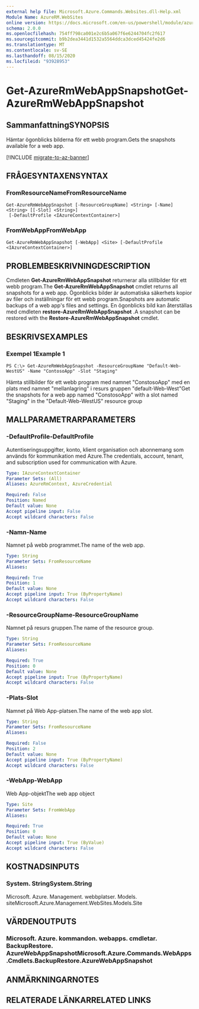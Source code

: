 ```yaml
---
external help file: Microsoft.Azure.Commands.Websites.dll-Help.xml
Module Name: AzureRM.WebSites
online version: https://docs.microsoft.com/en-us/powershell/module/azurerm.websites/get-azurermwebappsnapshot
schema: 2.0.0
ms.openlocfilehash: 754ff798ca001e2c6b5a067f6e6244704fc2f617
ms.sourcegitcommit: b9b2dea3441d1532a5564ddca3dced45424fe2d6
ms.translationtype: MT
ms.contentlocale: sv-SE
ms.lasthandoff: 08/15/2020
ms.locfileid: "93928953"
---
```

# <span data-ttu-id="a1745-101">Get-AzureRmWebAppSnapshot</span><span class="sxs-lookup"><span data-stu-id="a1745-101">Get-AzureRmWebAppSnapshot</span></span>

## <span data-ttu-id="a1745-102">Sammanfattning</span><span class="sxs-lookup"><span data-stu-id="a1745-102">SYNOPSIS</span></span>
<span data-ttu-id="a1745-103">Hämtar ögonblicks bilderna för ett webb program.</span><span class="sxs-lookup"><span data-stu-id="a1745-103">Gets the snapshots available for a web app.</span></span>

[!INCLUDE [migrate-to-az-banner](../../includes/migrate-to-az-banner.md)]

## <span data-ttu-id="a1745-104">FRÅGESYNTAXEN</span><span class="sxs-lookup"><span data-stu-id="a1745-104">SYNTAX</span></span>

### <span data-ttu-id="a1745-105">FromResourceName</span><span class="sxs-lookup"><span data-stu-id="a1745-105">FromResourceName</span></span>
```
Get-AzureRmWebAppSnapshot [-ResourceGroupName] <String> [-Name] <String> [[-Slot] <String>]
 [-DefaultProfile <IAzureContextContainer>]
```

### <span data-ttu-id="a1745-106">FromWebApp</span><span class="sxs-lookup"><span data-stu-id="a1745-106">FromWebApp</span></span>
```
Get-AzureRmWebAppSnapshot [-WebApp] <Site> [-DefaultProfile <IAzureContextContainer>]
```

## <span data-ttu-id="a1745-107">PROBLEMBESKRIVNING</span><span class="sxs-lookup"><span data-stu-id="a1745-107">DESCRIPTION</span></span>
<span data-ttu-id="a1745-108">Cmdleten **Get-AzureRmWebAppSnapshot** returnerar alla stillbilder för ett webb program.</span><span class="sxs-lookup"><span data-stu-id="a1745-108">The **Get-AzureRmWebAppSnapshot** cmdlet returns all snapshots for a web app.</span></span> <span data-ttu-id="a1745-109">Ögonblicks bilder är automatiska säkerhets kopior av filer och inställningar för ett webb program.</span><span class="sxs-lookup"><span data-stu-id="a1745-109">Snapshots are automatic backups of a web app's files and settings.</span></span> <span data-ttu-id="a1745-110">En ögonblicks bild kan återställas med cmdleten **restore-AzureRmWebAppSnapshot** .</span><span class="sxs-lookup"><span data-stu-id="a1745-110">A snapshot can be restored with the **Restore-AzureRmWebAppSnapshot** cmdlet.</span></span>

## <span data-ttu-id="a1745-111">BESKRIVS</span><span class="sxs-lookup"><span data-stu-id="a1745-111">EXAMPLES</span></span>

### <span data-ttu-id="a1745-112">Exempel 1</span><span class="sxs-lookup"><span data-stu-id="a1745-112">Example 1</span></span>
```
PS C:\> Get-AzureRmWebAppSnapshot -ResourceGroupName "Default-Web-WestUS" -Name "ContosoApp" -Slot "Staging"
```

<span data-ttu-id="a1745-113">Hämta stillbilder för ett webb program med namnet "ConstosoApp" med en plats med namnet "mellanlagring" i resurs gruppen "default-Web-West"</span><span class="sxs-lookup"><span data-stu-id="a1745-113">Get the snapshots for a web app named "ConstosoApp" with a slot named "Staging" in the "Default-Web-WestUS" resource group</span></span>

## <span data-ttu-id="a1745-114">MALLPARAMETRAR</span><span class="sxs-lookup"><span data-stu-id="a1745-114">PARAMETERS</span></span>

### <span data-ttu-id="a1745-115">-DefaultProfile</span><span class="sxs-lookup"><span data-stu-id="a1745-115">-DefaultProfile</span></span>
<span data-ttu-id="a1745-116">Autentiseringsuppgifter, konto, klient organisation och abonnemang som används för kommunikation med Azure.</span><span class="sxs-lookup"><span data-stu-id="a1745-116">The credentials, account, tenant, and subscription used for communication with Azure.</span></span>

```yaml
Type: IAzureContextContainer
Parameter Sets: (All)
Aliases: AzureRmContext, AzureCredential

Required: False
Position: Named
Default value: None
Accept pipeline input: False
Accept wildcard characters: False
```

### <span data-ttu-id="a1745-117">-Namn</span><span class="sxs-lookup"><span data-stu-id="a1745-117">-Name</span></span>
<span data-ttu-id="a1745-118">Namnet på webb programmet.</span><span class="sxs-lookup"><span data-stu-id="a1745-118">The name of the web app.</span></span>

```yaml
Type: String
Parameter Sets: FromResourceName
Aliases: 

Required: True
Position: 1
Default value: None
Accept pipeline input: True (ByPropertyName)
Accept wildcard characters: False
```

### <span data-ttu-id="a1745-119">-ResourceGroupName</span><span class="sxs-lookup"><span data-stu-id="a1745-119">-ResourceGroupName</span></span>
<span data-ttu-id="a1745-120">Namnet på resurs gruppen.</span><span class="sxs-lookup"><span data-stu-id="a1745-120">The name of the resource group.</span></span>

```yaml
Type: String
Parameter Sets: FromResourceName
Aliases: 

Required: True
Position: 0
Default value: None
Accept pipeline input: True (ByPropertyName)
Accept wildcard characters: False
```

### <span data-ttu-id="a1745-121">-Plats</span><span class="sxs-lookup"><span data-stu-id="a1745-121">-Slot</span></span>
<span data-ttu-id="a1745-122">Namnet på Web App-platsen.</span><span class="sxs-lookup"><span data-stu-id="a1745-122">The name of the web app slot.</span></span>

```yaml
Type: String
Parameter Sets: FromResourceName
Aliases: 

Required: False
Position: 2
Default value: None
Accept pipeline input: True (ByPropertyName)
Accept wildcard characters: False
```

### <span data-ttu-id="a1745-123">-WebApp</span><span class="sxs-lookup"><span data-stu-id="a1745-123">-WebApp</span></span>
<span data-ttu-id="a1745-124">Web App-objekt</span><span class="sxs-lookup"><span data-stu-id="a1745-124">The web app object</span></span>

```yaml
Type: Site
Parameter Sets: FromWebApp
Aliases: 

Required: True
Position: 0
Default value: None
Accept pipeline input: True (ByValue)
Accept wildcard characters: False
```

## <span data-ttu-id="a1745-125">KOSTNADS</span><span class="sxs-lookup"><span data-stu-id="a1745-125">INPUTS</span></span>

### <span data-ttu-id="a1745-126">System. String</span><span class="sxs-lookup"><span data-stu-id="a1745-126">System.String</span></span>
<span data-ttu-id="a1745-127">Microsoft. Azure. Management. webbplatser. Models. site</span><span class="sxs-lookup"><span data-stu-id="a1745-127">Microsoft.Azure.Management.WebSites.Models.Site</span></span>


## <span data-ttu-id="a1745-128">VÄRDEN</span><span class="sxs-lookup"><span data-stu-id="a1745-128">OUTPUTS</span></span>

### <span data-ttu-id="a1745-129">Microsoft. Azure. kommandon. webapps. cmdletar. BackupRestore. AzureWebAppSnapshot</span><span class="sxs-lookup"><span data-stu-id="a1745-129">Microsoft.Azure.Commands.WebApps.Cmdlets.BackupRestore.AzureWebAppSnapshot</span></span>


## <span data-ttu-id="a1745-130">ANMÄRKNINGAR</span><span class="sxs-lookup"><span data-stu-id="a1745-130">NOTES</span></span>

## <span data-ttu-id="a1745-131">RELATERADE LÄNKAR</span><span class="sxs-lookup"><span data-stu-id="a1745-131">RELATED LINKS</span></span>

